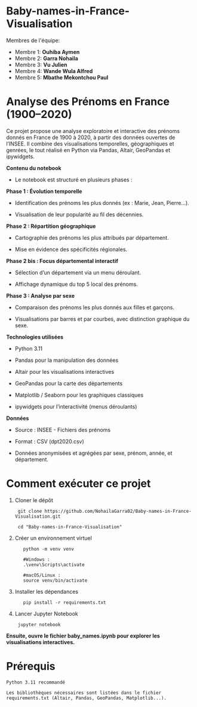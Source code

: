 # Baby-names-in-France-Visualisation

Membres de l'équipe:

- Membre 1: **Ouhiba Aymen**  
- Membre 2: **Garra Nohaila**  
- Membre 3: **Vu Julien**
- Membre 4: **Wande Wula Alfred**
- Membre 5: **Mbathe Mekontchou Paul**

# Analyse des Prénoms en France (1900–2020)
Ce projet propose une analyse exploratoire et interactive des prénoms donnés en France de 1900 à 2020, à partir des données ouvertes de l’INSEE. Il combine des visualisations temporelles, géographiques et genrées, le tout réalisé en Python via Pandas, Altair, GeoPandas et ipywidgets.

**Contenu du notebook**

- Le notebook est structuré en plusieurs phases :


 **Phase 1 : Évolution temporelle**

- Identification des prénoms les plus donnés (ex : Marie, Jean, Pierre...).

- Visualisation de leur popularité au fil des décennies.

 **Phase 2 : Répartition géographique**

- Cartographie des prénoms les plus attribués par département.

- Mise en évidence des spécificités régionales.

 **Phase 2 bis : Focus départemental interactif**

- Sélection d’un département via un menu déroulant.

- Affichage dynamique du top 5 local des prénoms.

 **Phase 3 : Analyse par sexe**

- Comparaison des prénoms les plus donnés aux filles et garçons.

- Visualisations par barres et par courbes, avec distinction graphique du sexe.

 **Technologies utilisées**

- Python 3.11

- Pandas pour la manipulation des données

- Altair pour les visualisations interactives

- GeoPandas pour la carte des départements

- Matplotlib / Seaborn pour les graphiques classiques

- ipywidgets pour l’interactivité (menus déroulants)

**Données**

- Source : INSEE - Fichiers des prénoms

- Format : CSV (dpt2020.csv)

- Données anonymisées et agrégées par sexe, prénom, année, et département.

# Comment exécuter ce projet
1. Cloner le dépôt
    
        git clone https://github.com/NohailaGarra02/Baby-names-in-France-Visualisation.git
        
        cd "Baby-names-in-France-Visualisation"
  
2. Créer un environnement virtuel

          python -m venv venv
          
          #Windows :
          .\venv\Scripts\activate
          
          #macOS/Linux :
          source venv/bin/activate
  
3. Installer les dépendances

          pip install -r requirements.txt
  
4. Lancer Jupyter Notebook

        jupyter notebook
   
__Ensuite, ouvre le fichier baby_names.ipynb pour explorer les visualisations interactives.__

# Prérequis

    Python 3.11 recommandé
    
    Les bibliothèques nécessaires sont listées dans le fichier requirements.txt (Altair, Pandas, GeoPandas, Matplotlib...).

